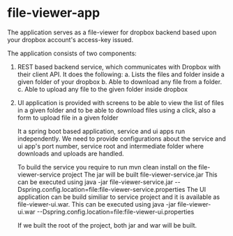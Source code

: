 # file-viewer-app

The application serves as a file-viewer for dropbox backend based upon your dropbox account's access-key issued.

The application consists of two components:
1. REST based backend service, which communicates with Dropbox with their client API. It does the following:
   a. Lists the files and folder inside a given folder of your dropbox
   b. Able to download any file from a folder.
   c. Able to upload any file to the given folder inside dropbox
2. UI application is provided with screens to be able to view the list of files in a given folder and to be able to download files
   using a click, also a form to upload file in a given folder
   
   It a spring boot based application, service and ui apps run independently. We need to provide configurations about the service and ui app's
   port number, service root and intermediate folder where downloads and uploads are handled.
   
   To build the service you require to run mvn clean install on the file-viewer-service project
   The jar will be built file-viewer-service.jar
   This can be executed using java -jar file-viewer-service.jar --Dspring.config.location=file:file-viewer-service.properties
   The UI application can be build similiar to service project and it is available as file-viewer-ui.war.
   This can be executed using java -jar file-viewer-ui.war --Dspring.config.location=file:file-viewer-ui.properties
   
   If we built the root of the project, both jar and war will be built.

   
